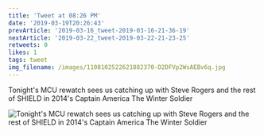 ```yaml
---
title: 'Tweet at 08:26 PM'
date: '2019-03-19T20:26:43'
prevArticle: '2019-03-16_tweet-2019-03-16-21-36-19'
nextArticle: '2019-03-22_tweet-2019-03-22-21-23-25'
retweets: 0
likes: 1
tags: tweet
img_filename: /images/1108102522621882370-D2DFVp2WsAEBv6q.jpg
---
```

Tonight's MCU rewatch sees us catching up with Steve Rogers and the rest of SHIELD in 2014's Captain America The Winter Soldier

![Tonight's MCU rewatch sees us catching up with Steve Rogers and the rest of SHIELD in 2014's Captain America The Winter Soldier](/images/1108102522621882370-D2DFVp2WsAEBv6q.jpg "Tonight's MCU rewatch sees us catching up with Steve Rogers and the rest of SHIELD in 2014's Captain America The Winter Soldier")